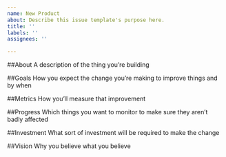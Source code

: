 ```yaml
---
name: New Product
about: Describe this issue template's purpose here.
title: ''
labels: ''
assignees: ''

---
```


##About
A description of the thing you’re building

##Goals
How you expect the change you’re making to improve things and by when

##Metrics
How you’ll measure that improvement 


##Progress
Which things you want to monitor to make sure they aren’t badly affected

##Investment
What sort of investment will be required to make the change

##Vision
Why you believe what you believe
